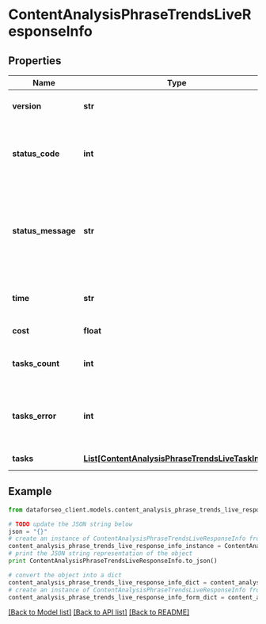 # ContentAnalysisPhraseTrendsLiveResponseInfo


## Properties

Name | Type | Description | Notes
------------ | ------------- | ------------- | -------------
**version** | **str** | the current version of the API | [optional] 
**status_code** | **int** | general status code you can find the full list of the response codes here | [optional] 
**status_message** | **str** | general informational message you can find the full list of general informational messages here | [optional] 
**time** | **str** | total execution time, seconds | [optional] 
**cost** | **float** | total tasks cost, USD | [optional] 
**tasks_count** | **int** | the number of tasks in the tasks array | [optional] 
**tasks_error** | **int** | the number of tasks in the tasks array returned with an error | [optional] 
**tasks** | [**List[ContentAnalysisPhraseTrendsLiveTaskInfo]**](ContentAnalysisPhraseTrendsLiveTaskInfo.md) | array of tasks | [optional] 

## Example

```python
from dataforseo_client.models.content_analysis_phrase_trends_live_response_info import ContentAnalysisPhraseTrendsLiveResponseInfo

# TODO update the JSON string below
json = "{}"
# create an instance of ContentAnalysisPhraseTrendsLiveResponseInfo from a JSON string
content_analysis_phrase_trends_live_response_info_instance = ContentAnalysisPhraseTrendsLiveResponseInfo.from_json(json)
# print the JSON string representation of the object
print ContentAnalysisPhraseTrendsLiveResponseInfo.to_json()

# convert the object into a dict
content_analysis_phrase_trends_live_response_info_dict = content_analysis_phrase_trends_live_response_info_instance.to_dict()
# create an instance of ContentAnalysisPhraseTrendsLiveResponseInfo from a dict
content_analysis_phrase_trends_live_response_info_form_dict = content_analysis_phrase_trends_live_response_info.from_dict(content_analysis_phrase_trends_live_response_info_dict)
```
[[Back to Model list]](../README.md#documentation-for-models) [[Back to API list]](../README.md#documentation-for-api-endpoints) [[Back to README]](../README.md)


